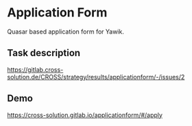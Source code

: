 # Application Form

Quasar based application form for Yawik.

## Task description

https://gitlab.cross-solution.de/CROSS/strategy/results/applicationform/-/issues/2

## Demo

https://cross-solution.gitlab.io/applicationform/#/apply